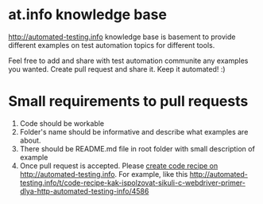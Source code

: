 at.info knowledge base
======================

http://automated-testing.info knowledge base is basement to provide different examples on test automation topics for different tools.

Feel free to add and share with test automation communite any examples you wanted. Create pull request and share it.
Keep it automated! :)


Small requirements to pull requests
======================

1. Code should be workable
2. Folder's name should be informative and describe what examples are about.
3. There should be README.md file in root folder with small description of example
4. Once pull request is accepted. Please <a href="http://automated-testing.info/t/gotovye-reczepty-ili-aktivizacziya-soobshhestva-avtomatizatorov-na-atinfo/4441">create code recipe on http://automated-testing.info</a>. For example, like this http://automated-testing.info/t/code-recipe-kak-ispolzovat-sikuli-c-webdriver-primer-dlya-http-automated-testing-info/4586
